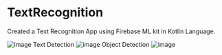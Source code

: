 # TextRecognition

Created a Text Recognition App using Firebase ML kit in Kotlin Language.

![image](https://github.com/Harsh3211/TextRecognition/blob/master/Screen%20Shots/Screenshot_1.png)
Text Detection
![image](https://github.com/Harsh3211/TextRecognition/blob/master/Screen%20Shots/Screenshot_2.png)
Object Detection
![image](https://github.com/Harsh3211/TextRecognition/blob/master/Screen%20Shots/Screenshot_3.png)
